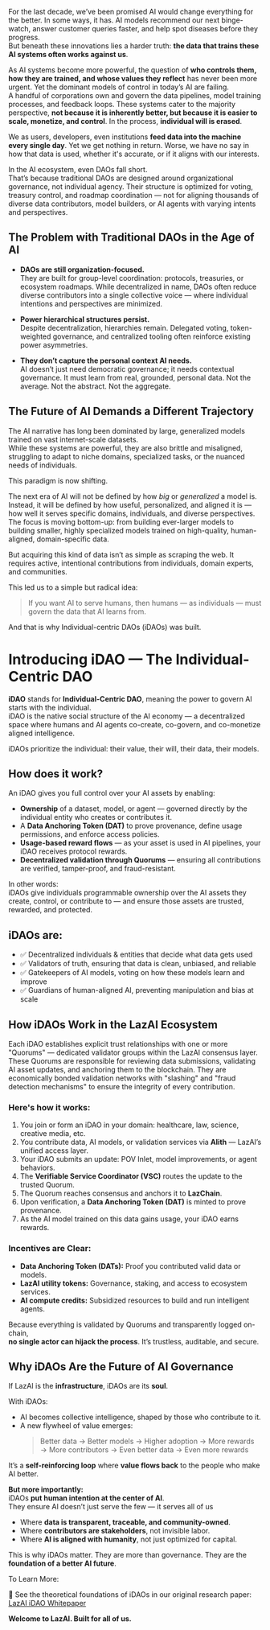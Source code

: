 For the last decade, we’ve been promised AI would change everything for the better. In some ways, it has. AI models recommend our next binge-watch, answer customer queries faster, and help spot diseases before they progress.  
But beneath these innovations lies a harder truth: **the data that trains these AI systems often works against us**.

As AI systems become more powerful, the question of **who controls them, how they are trained, and whose values they reflect** has never been more urgent. Yet the dominant models of control in today’s AI are failing.  
A handful of corporations own and govern the data pipelines, model training processes, and feedback loops. These systems cater to the majority perspective, **not because it is inherently better, but because it is easier to scale, monetize, and control**. In the process, **individual will is erased**.

We as users, developers, even institutions **feed data into the machine every single day**. Yet we get nothing in return. Worse, we have no say in how that data is used, whether it's accurate, or if it aligns with our interests.

In the AI ecosystem, even DAOs fall short.  
That’s because traditional DAOs are designed around organizational governance, not individual agency. Their structure is optimized for voting, treasury control, and roadmap coordination — not for aligning thousands of diverse data contributors, model builders, or AI agents with varying intents and perspectives.

## The Problem with Traditional DAOs in the Age of AI

- **DAOs are still organization-focused.**  
  They are built for group-level coordination: protocols, treasuries, or ecosystem roadmaps. While decentralized in name, DAOs often reduce diverse contributors into a single collective voice — where individual intentions and perspectives are minimized.

- **Power hierarchical structures persist.**  
  Despite decentralization, hierarchies remain. Delegated voting, token-weighted governance, and centralized tooling often reinforce existing power asymmetries.

- **They don’t capture the personal context AI needs.**  
  AI doesn’t just need democratic governance; it needs contextual governance. It must learn from real, grounded, personal data. Not the average. Not the abstract. Not the aggregate.

## The Future of AI Demands a Different Trajectory

The AI narrative has long been dominated by large, generalized models trained on vast internet-scale datasets.  
While these systems are powerful, they are also brittle and misaligned, struggling to adapt to niche domains, specialized tasks, or the nuanced needs of individuals.

This paradigm is now shifting.

The next era of AI will not be defined by how *big* or *generalized* a model is. Instead, it will be defined by how useful, personalized, and aligned it is — how well it serves specific domains, individuals, and diverse perspectives. The focus is moving bottom-up: from building ever-larger models to building smaller, highly specialized models trained on high-quality, human-aligned, domain-specific data.

But acquiring this kind of data isn’t as simple as scraping the web. It requires active, intentional contributions from individuals, domain experts, and communities.

This led us to a simple but radical idea:

> If you want AI to serve humans, then humans — as individuals — must govern the data that AI learns from.

And that is why Individual-centric DAOs (iDAOs) was built.

# Introducing iDAO — The Individual-Centric DAO

**iDAO** stands for **Individual-Centric DAO**, meaning the power to govern AI starts with the individual.  
iDAO is the native social structure of the AI economy — a decentralized space where humans and AI agents co-create, co-govern, and co-monetize aligned intelligence.

iDAOs prioritize the individual: their value, their will, their data, their models.

## How does it work?

An iDAO gives you full control over your AI assets by enabling:

- **Ownership** of a dataset, model, or agent — governed directly by the individual entity who creates or contributes it.
- A **Data Anchoring Token (DAT)** to prove provenance, define usage permissions, and enforce access policies.
- **Usage-based reward flows** — as your asset is used in AI pipelines, your iDAO receives protocol rewards.
- **Decentralized validation through Quorums** — ensuring all contributions are verified, tamper-proof, and fraud-resistant.

In other words:  
iDAOs give individuals programmable ownership over the AI assets they create, control, or contribute to — and ensure those assets are trusted, rewarded, and protected.

## iDAOs are:

- ✅ Decentralized individuals & entities that decide what data gets used
- ✅ Validators of truth, ensuring that data is clean, unbiased, and reliable
- ✅ Gatekeepers of AI models, voting on how these models learn and improve
- ✅ Guardians of human-aligned AI, preventing manipulation and bias at scale

## How iDAOs Work in the LazAI Ecosystem

Each iDAO establishes explicit trust relationships with one or more "Quorums" — dedicated validator groups within the LazAI consensus layer. These Quorums are responsible for reviewing data submissions, validating AI asset updates, and anchoring them to the blockchain. They are economically bonded validation networks with "slashing" and "fraud detection mechanisms" to ensure the integrity of every contribution.

### Here's how it works:

1. You join or form an iDAO in your domain: healthcare, law, science, creative media, etc.
2. You contribute data, AI models, or validation services via **Alith** — LazAI’s unified access layer.
3. Your iDAO submits an update: POV Inlet, model improvements, or agent behaviors.
4. The **Verifiable Service Coordinator (VSC)** routes the update to the trusted Quorum.
5. The Quorum reaches consensus and anchors it to **LazChain**.
6. Upon verification, a **Data Anchoring Token (DAT)** is minted to prove provenance.
7. As the AI model trained on this data gains usage, your iDAO earns rewards.

### Incentives are Clear:

- **Data Anchoring Token (DATs):** Proof you contributed valid data or models.
- **LazAI utility tokens:** Governance, staking, and access to ecosystem services.
- **AI compute credits:** Subsidized resources to build and run intelligent agents.

Because everything is validated by Quorums and transparently logged on-chain,  
**no single actor can hijack the process**. It’s trustless, auditable, and secure.

## Why iDAOs Are the Future of AI Governance

If LazAI is the **infrastructure**, iDAOs are its **soul**.

With iDAOs:

- AI becomes collective intelligence, shaped by those who contribute to it.
- A new flywheel of value emerges:
  > Better data → Better models → Higher adoption → More rewards → More contributors → Even better data → Even more rewards

It’s a **self-reinforcing loop** where **value flows back** to the people who make AI better.

**But more importantly:**  
iDAOs **put human intention at the center of AI**.  
They ensure AI doesn’t just serve the few — it serves all of us

- Where **data is transparent, traceable, and community-owned**.
- Where **contributors are stakeholders**, not invisible labor.
- Where **AI is aligned with humanity**, not just optimized for capital.

This is why iDAOs matter. They are more than governance. They are the **foundation of a better AI future**.

To Learn More:

📄 See the theoretical foundations of iDAOs in our original research paper: [LazAI iDAO Whitepaper](https://drive.google.com/file/d/13VlfmhuZlZwQrK95aBTqsfXQVqCr59TP/view)


**Welcome to LazAI. Built for all of us.**
